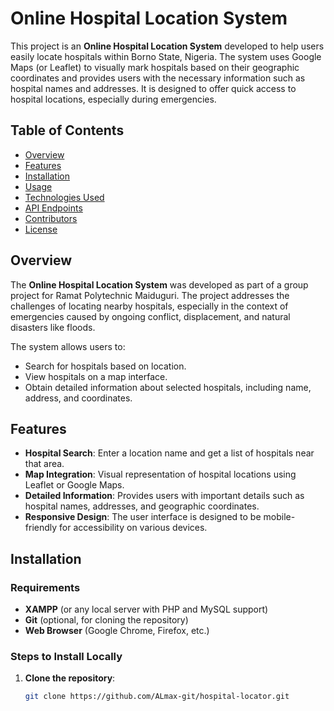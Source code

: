 # Online Hospital Location System

This project is an **Online Hospital Location System** developed to help users easily locate hospitals within Borno State, Nigeria. The system uses Google Maps (or Leaflet) to visually mark hospitals based on their geographic coordinates and provides users with the necessary information such as hospital names and addresses. It is designed to offer quick access to hospital locations, especially during emergencies.

## Table of Contents

- [Overview](#overview)
- [Features](#features)
- [Installation](#installation)
- [Usage](#usage)
- [Technologies Used](#technologies-used)
- [API Endpoints](#api-endpoints)
- [Contributors](#contributors)
- [License](#license)

## Overview

The **Online Hospital Location System** was developed as part of a group project for Ramat Polytechnic Maiduguri. The project addresses the challenges of locating nearby hospitals, especially in the context of emergencies caused by ongoing conflict, displacement, and natural disasters like floods.

The system allows users to:
- Search for hospitals based on location.
- View hospitals on a map interface.
- Obtain detailed information about selected hospitals, including name, address, and coordinates.

## Features

- **Hospital Search**: Enter a location name and get a list of hospitals near that area.
- **Map Integration**: Visual representation of hospital locations using Leaflet or Google Maps.
- **Detailed Information**: Provides users with important details such as hospital names, addresses, and geographic coordinates.
- **Responsive Design**: The user interface is designed to be mobile-friendly for accessibility on various devices.

## Installation

### Requirements

- **XAMPP** (or any local server with PHP and MySQL support)
- **Git** (optional, for cloning the repository)
- **Web Browser** (Google Chrome, Firefox, etc.)

### Steps to Install Locally

1. **Clone the repository**:
   ```bash
   git clone https://github.com/ALmax-git/hospital-locator.git
